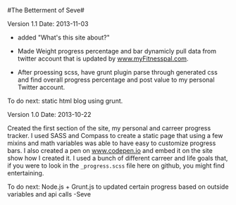 #The Betterment of Seve#

Version 1.1
Date: 2013-11-03

- added "What's this site about?"

- Made Weight progress percentage and bar dynamicly pull data from twitter account that is updated by www.myFitnesspal.com. 

- After proessing scss, have grunt plugin parse through generated css and find overall progress percentage and post value to my personal Twitter account.

To do next: static html blog using grunt.




Version 1.0
Date: 2013-10-22

Created the first section of the site, my personal and carreer progress tracker. I used SASS and Compass to create a static page that using a few mixins and math variables was able to have easy to customize progress bars. I also created a pen on www.codepen.io and embed it on the site show how I created it. I used a bunch of different carreer and life goals that, if you were to look in the `_progress.scss` file here on github, you might find entertaining.  


To do next: Node.js + Grunt.js to updated certain progress based on outside variables and api calls
-Seve
